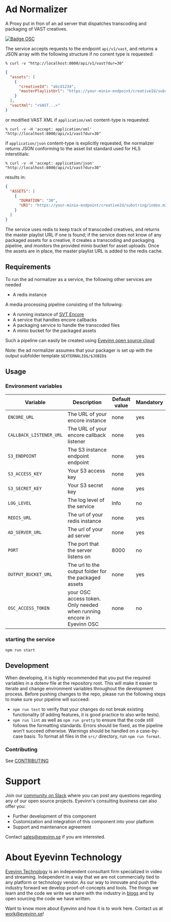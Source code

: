 # Ad Normalizer

A Proxy put in fron of an ad server that dispatches transcoding and packaging of VAST creatives.

[![Badge OSC](https://img.shields.io/badge/Evaluate-24243B?style=for-the-badge&logo=data:image/svg+xml;base64,PHN2ZyB3aWR0aD0iMjQiIGhlaWdodD0iMjQiIHZpZXdCb3g9IjAgMCAyNCAyNCIgZmlsbD0ibm9uZSIgeG1sbnM9Imh0dHA6Ly93d3cudzMub3JnLzIwMDAvc3ZnIj4KPGNpcmNsZSBjeD0iMTIiIGN5PSIxMiIgcj0iMTIiIGZpbGw9InVybCgjcGFpbnQwX2xpbmVhcl8yODIxXzMxNjcyKSIvPgo8Y2lyY2xlIGN4PSIxMiIgY3k9IjEyIiByPSI3IiBzdHJva2U9ImJsYWNrIiBzdHJva2Utd2lkdGg9IjIiLz4KPGRlZnM%2BCjxsaW5lYXJHcmFkaWVudCBpZD0icGFpbnQwX2xpbmVhcl8yODIxXzMxNjcyIiB4MT0iMTIiIHkxPSIwIiB4Mj0iMTIiIHkyPSIyNCIgZ3JhZGllbnRVbml0cz0idXNlclNwYWNlT25Vc2UiPgo8c3RvcCBzdG9wLWNvbG9yPSIjQzE4M0ZGIi8%2BCjxzdG9wIG9mZnNldD0iMSIgc3RvcC1jb2xvcj0iIzREQzlGRiIvPgo8L2xpbmVhckdyYWRpZW50Pgo8L2RlZnM%2BCjwvc3ZnPgo%3D)](https://app.osaas.io/browse/eyevinn-ad-normalizer)

The service accepts requests to the endpoint `api/v1/vast`, and returns a JSON array with the following structure if no conent type is requested:

```
% curl -v "http://localhost:8000/api/v1/vast?dur=30"
```

```json
{
  "assets": [
    {
      "creativeId": "abcd1234",
      "masterPlaylistUrl": "https://your-minio-endpoint/creativeId/substring/index.m3u8"
    }
  ],
  "vastXml": "<VAST...>"
}
```

or modified VAST XML if `application/xml` content-type is requested:

```
% curl -v -H 'accept: application/xml' "http://localhost:8000/api/v1/vast?dur=30"
```

if `application/json` content-type is explicitly requested, the normalizer returns JSON conforming to the asset list standard used for HLS interstitials:

```
% curl -v -H 'accept: application/json' "http://localhost:8000/api/v1/vast?dur=30"
```

results in:

```json
{
  "ASSETS": [
    {
      "DURATION": "30",
      "URI": "https://your-minio-endpoint/creativeId/substring/index.m3u8"
    }
  ]
}
```

The service uses redis to keep track of transcoded creatives, and returns the master playlist URL if one is found; if the service does not know of any packaged assets for a creative, it creates a transcoding and packaging pipeline, and monitors the provided minio bucket for asset uploads. Once the assets are in place, the master playlist URL is added to the redis cache.

## Requirements

To run the ad normalizer as a service, the following other services are needed

- A redis instance

A media processing pipeline consisting of the following:

- A running instance of [SVT Encore](https://github.com/svt/encore)
- A service that handles encore callbacks
- A packaging service to handle the transcoded files
- A minio bucket for the packaged assets

Such a pipeline can easily be created using [Eyevinn open source cloud](https://docs.osaas.io/osaas.wiki/Solution%3A-VOD-Transcoding.html)

Note: the ad normalizer assumes that your packager is set up with the output subfolder template `$EXTERNALID$/$JOBID$`

## Usage

### Environment variables

| Variable                | Description                                                           | Default value | Mandatory |
| ----------------------- | --------------------------------------------------------------------- | ------------- | --------- |
| `ENCORE_URL`            | The URL of your encore instance                                       | none          | yes       |
| `CALLBACK_LISTENER_URL` | The URL of your encore callback listener                              | none          | yes       |
| `S3_ENDPOINT`           | The S3 instance endpoint endpoint                                     | none          | yes       |
| `S3_ACCESS_KEY`         | Your S3 access key                                                    | none          | yes       |
| `S3_SECRET_KEY`         | Your S3 secret key                                                    | none          | yes       |
| `LOG_LEVEL`             | The log level of the service                                          | Info          | no        |
| `REDIS_URL`             | The url of your redis instance                                        | none          | yes       |
| `AD_SERVER_URL`         | The url of your ad server                                             | none          | yes       |
| `PORT`                  | The port that the server listens on                                   | 8000          | no        |
| `OUTPUT_BUCKET_URL`     | The url to the output folder for the packaged assets                  | none          | yes       |
| `OSC_ACCESS_TOKEN`      | your OSC access token. Only needed when running encore in Eyevinn OSC | none          | no        |

### starting the service

`npm run start`

## Development

When developing, it is highly recommended that you put the required variables in a dotenv file at the repository root. This will make it easier to iterate and change environment variables throughout the development process.
Before pushing changes to the repo, please run the following steps to make sure your pipeline will succeed:

- `npm run test` to verify that your changes do not break existing functionality (if adding features, it is good practice to also write tests).
- `npm run lint` as well as `npm run pretty` to ensure that the code still follows the formatting standards. Errors should be fixed, as the pipeline won't succeed otherwise. Warnings should be handled on a case-by-case basis. To format all files in the `src/` directory, run `npm run format`.

### Contributing

See [CONTRIBUTING](CONTRIBUTING.md)

# Support

Join our [community on Slack](http://slack.streamingtech.se) where you can post any questions regarding any of our open source projects. Eyevinn's consulting business can also offer you:

- Further development of this component
- Customization and integration of this component into your platform
- Support and maintenance agreement

Contact [sales@eyevinn.se](mailto:sales@eyevinn.se) if you are interested.

# About Eyevinn Technology

[Eyevinn Technology](https://www.eyevinntechnology.se) is an independent consultant firm specialized in video and streaming. Independent in a way that we are not commercially tied to any platform or technology vendor. As our way to innovate and push the industry forward we develop proof-of-concepts and tools. The things we learn and the code we write we share with the industry in [blogs](https://dev.to/video) and by open sourcing the code we have written.

Want to know more about Eyevinn and how it is to work here. Contact us at work@eyevinn.se!
